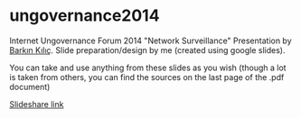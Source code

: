 ungovernance2014 
================

Internet Ungovernance Forum 2014 "Network Surveillance" Presentation by [Barkın Kılıç](http://twitter.com/Barknkilic). Slide preparation/design by me (created using google slides). 

You can take and use anything from these slides as you wish (though a lot is taken from others, you can find the sources on the last page of the .pdf document)  

[Slideshare link](http://www.slideshare.net/DilekGenc/internet-ungovernance-forum-2014-network-surveillance) 
